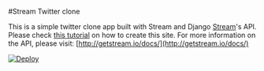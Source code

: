 #Stream Twitter clone

This is a simple twitter clone app built with Stream and Django
[Stream](http://getstream.io)'s API. Please check 
[this tutorial](http://getstream.io/docs/#tutorials) on how to create this 
site. For more information on the API, please visit: 
[http://getstream.io/docs/](http://getstream.io/docs/)

[![Deploy](https://www.herokucdn.com/deploy/button.png)](https://heroku.com/deploy)
